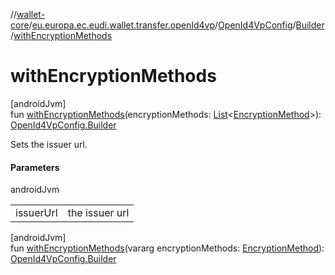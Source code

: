 //[wallet-core](../../../../index.md)/[eu.europa.ec.eudi.wallet.transfer.openId4vp](../../index.md)/[OpenId4VpConfig](../index.md)/[Builder](index.md)/[withEncryptionMethods](with-encryption-methods.md)

# withEncryptionMethods

[androidJvm]\
fun [withEncryptionMethods](with-encryption-methods.md)(encryptionMethods: [List](https://kotlinlang.org/api/latest/jvm/stdlib/kotlin.collections/-list/index.html)&lt;[EncryptionMethod](../../-encryption-method/index.md)&gt;): [OpenId4VpConfig.Builder](index.md)

Sets the issuer url.

#### Parameters

androidJvm

| | |
|---|---|
| issuerUrl | the issuer url |

[androidJvm]\
fun [withEncryptionMethods](with-encryption-methods.md)(vararg
encryptionMethods: [EncryptionMethod](../../-encryption-method/index.md)): [OpenId4VpConfig.Builder](index.md)
